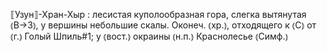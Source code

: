 ---
---

⟦Узун⟧-Хран-Хыр
: лесистая куполообразная гора, слегка вытянутая ⦅В→З⦆, у вершины небольшие скалы. Оконеч. ⦅хр.⦆, отходящего к ⦅С⦆ от ⦅г.⦆ Голый Шпиль#1; у ⦅вост.⦆ окраины ⦅н.п.⦆ Краснолесье ⦅Симф.⦆
